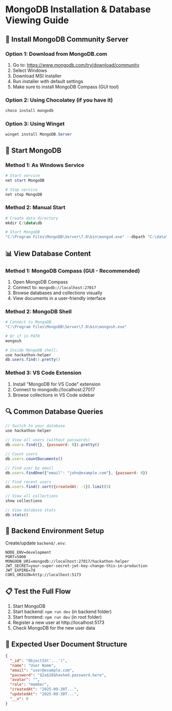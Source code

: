 # MongoDB Installation & Database Viewing Guide

## 🔧 Install MongoDB Community Server

### Option 1: Download from MongoDB.com
1. Go to: https://www.mongodb.com/try/download/community
2. Select Windows
3. Download MSI installer
4. Run installer with default settings
5. Make sure to install MongoDB Compass (GUI tool)

### Option 2: Using Chocolatey (if you have it)
```powershell
choco install mongodb
```

### Option 3: Using Winget
```powershell
winget install MongoDB.Server
```

## 🚀 Start MongoDB

### Method 1: As Windows Service
```powershell
# Start service
net start MongoDB

# Stop service  
net stop MongoDB
```

### Method 2: Manual Start
```powershell
# Create data directory
mkdir C:\data\db

# Start MongoDB
"C:\Program Files\MongoDB\Server\7.0\bin\mongod.exe" --dbpath "C:\data\db"
```

## 📊 View Database Content

### Method 1: MongoDB Compass (GUI - Recommended)
1. Open MongoDB Compass
2. Connect to: `mongodb://localhost:27017`
3. Browse databases and collections visually
4. View documents in a user-friendly interface

### Method 2: MongoDB Shell
```powershell
# Connect to MongoDB
"C:\Program Files\MongoDB\Server\7.0\bin\mongosh.exe"

# Or if in PATH
mongosh

# Inside MongoDB shell:
use hackathon-helper
db.users.find().pretty()
```

### Method 3: VS Code Extension
1. Install "MongoDB for VS Code" extension
2. Connect to mongodb://localhost:27017
3. Browse collections in VS Code sidebar

## 🔍 Common Database Queries

```javascript
// Switch to your database
use hackathon-helper

// View all users (without passwords)
db.users.find({}, {password: 0}).pretty()

// Count users
db.users.countDocuments()

// Find user by email
db.users.findOne({"email": "john@example.com"}, {password: 0})

// Find recent users
db.users.find().sort({createdAt: -1}).limit(5)

// View all collections
show collections

// View database stats
db.stats()
```

## 🔧 Backend Environment Setup

Create/update `backend/.env`:
```env
NODE_ENV=development
PORT=5000
MONGODB_URI=mongodb://localhost:27017/hackathon-helper
JWT_SECRET=your-super-secret-jwt-key-change-this-in-production
JWT_EXPIRE=7d
CORS_ORIGIN=http://localhost:5173
```

## 📋 Test the Full Flow

1. Start MongoDB
2. Start backend: `npm run dev` (in backend folder)
3. Start frontend: `npm run dev` (in root folder)  
4. Register a new user at http://localhost:5173
5. Check MongoDB for the new user data

## 🎯 Expected User Document Structure

```json
{
  "_id": "ObjectId('...')",
  "name": "User Name",
  "email": "user@example.com", 
  "password": "$2a$10$hashed.password.here",
  "avatar": "",
  "role": "member",
  "createdAt": "2025-09-30T...",
  "updatedAt": "2025-09-30T...",
  "__v": 0
}
```